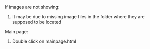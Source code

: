 If images are not showing:
1. It may be due to missing image files in the folder where they are supposed to be located

Main page:
1. Double click on mainpage.html
